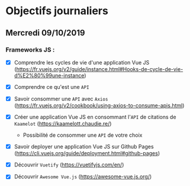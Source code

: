 # Objectifs journaliers

## Mercredi 09/10/2019


### Frameworks JS : 

  * [x] Comprendre les cycles de vie d'une application Vue JS
    (https://fr.vuejs.org/v2/guide/instance.html#Hooks-de-cycle-de-vie-d%E2%80%99une-instance)

  * [x] Comprendre ce qu'est une `API`

  * [x] Savoir consommer une `API` avec `Axios`
    (https://fr.vuejs.org/v2/cookbook/using-axios-to-consume-apis.html)

  * [x] Créer une application Vue JS en consommant l'`API` de citations de `Kaamelot` (https://kaamelott.chaudie.re/)
    * Possibilité de consommer une `API` de votre choix

  * [x] Savoir deployer une application Vue JS sur Github Pages
    (https://cli.vuejs.org/guide/deployment.html#github-pages)

  * [x] Découvrir `Vuetify` (https://vuetifyjs.com/en/)

  * [x] Découvrir `Awesome Vue.js` (https://awesome-vue.js.org/)
